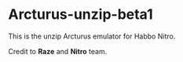 # Arcturus-unzip-beta1

This is the unzip Arcturus emulator for Habbo Nitro.

Credit to <b>Raze</b> and <b>Nitro</b> team.
